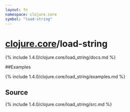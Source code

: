 ```yaml
---
layout: fn
namespace: clojure.core
symbol: "load-string"
---
```


# [clojure.core](../)/load-string

{% include 1.4.0/clojure.core/load_string/docs.md %}

##Examples

{% include 1.4.0/clojure.core/load_string/examples.md %}
## Source
{% include 1.4.0/clojure.core/load_string/src.md %}


